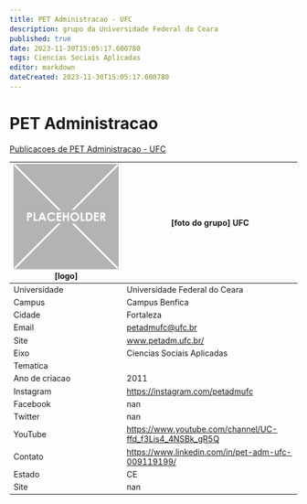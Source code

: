 ```yaml
---
title: PET Administracao - UFC
description: grupo da Universidade Federal do Ceara
published: true
date: 2023-11-30T15:05:17.600780
tags: Ciencias Sociais Aplicadas
editor: markdown
dateCreated: 2023-11-30T15:05:17.600780
---
```


# PET Administracao

[Publicacoes de PET Administracao - UFC](/atividade/155PETAdministracaoUFC/feed)

| ![placeholder.png](/placeholder.png) [logo] | [foto do grupo] UFC         |
| ------------------------------------------- | ------------------------------------------------- |
| Universidade                                | Universidade Federal do Ceara      |
| Campus                                      | Campus Benfica            |
| Cidade                                      | Fortaleza             |
| Email                                       | petadmufc@ufc.br             |
| Site                                        | www.petadm.ufc.br/              |
| Eixo                                        | Ciencias Sociais Aplicadas              |
| Tematica                                    |           |
| Ano de criacao                              | 2011        |
| Instagram                                   | https://instagram.com/petadmufc         |
| Facebook                                    | nan          |
| Twitter                                     | nan           |
| YouTube                                     | https://www.youtube.com/channel/UC-ffd_f3Lis4_4NSBk_gR5Q           |
| Contato                                     | https://www.linkedin.com/in/pet-adm-ufc-009119199/         |
| Estado                                      |  CE            |
| Site                                        | nan |
